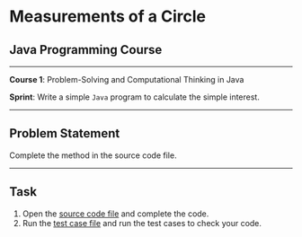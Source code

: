# Measurements of a Circle

## Java Programming Course

---

**Course 1**: Problem-Solving and Computational Thinking in Java

**Sprint**: Write a simple `Java` program to calculate the simple interest.

---

Problem Statement
---

Complete the method in the source code file.

---

Task
---

1. Open the [source code file](src/main/java/com/niit/jap/SimpleInterestCalculator.java) and complete the code.
2. Run the [test case file](src/test/java/com/niit/jap/SimpleInterestCalculatorTest.java) and run the test cases to
   check your code.
